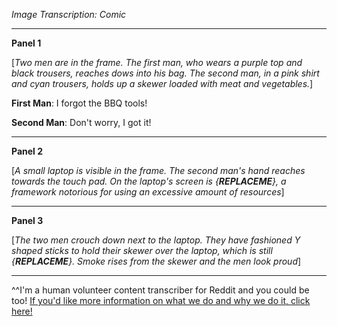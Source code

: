 *Image Transcription: Comic*

---

**Panel 1**

[*Two men are in the frame. The first man, who wears a purple top and black trousers, reaches dows into his bag. The second man, in a pink shirt and cyan trousers, holds up a skewer loaded with meat and vegetables.*] 

**First Man**: I forgot the BBQ tools!

**Second Man**: Don't worry, I got it!

---

 **Panel 2**

[*A small laptop is visible in the frame. The second man's hand reaches towards the touch pad. On the laptop's screen is {__REPLACEME__}, a framework notorious for using an excessive amount of resources*]

---

**Panel 3**

[*The two men crouch down next to the laptop. They have fashioned Y shaped sticks to hold their skewer over the laptop, which is still {__REPLACEME__}. Smoke rises from the skewer and the men look proud*] 

---

^^I'm&#32;a&#32;human&#32;volunteer&#32;content&#32;transcriber&#32;for&#32;Reddit&#32;and&#32;you&#32;could&#32;be&#32;too!&#32;[If&#32;you'd&#32;like&#32;more&#32;information&#32;on&#32;what&#32;we&#32;do&#32;and&#32;why&#32;we&#32;do&#32;it,&#32;click&#32;here!](https://www.reddit.com/r/TranscribersOfReddit/wiki/index) 